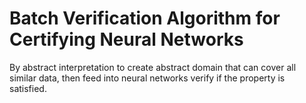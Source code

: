 # Batch Verification Algorithm for Certifying Neural Networks

By abstract interpretation to create abstract domain that can cover all similar data, then feed into neural networks verify if the property is satisfied.
